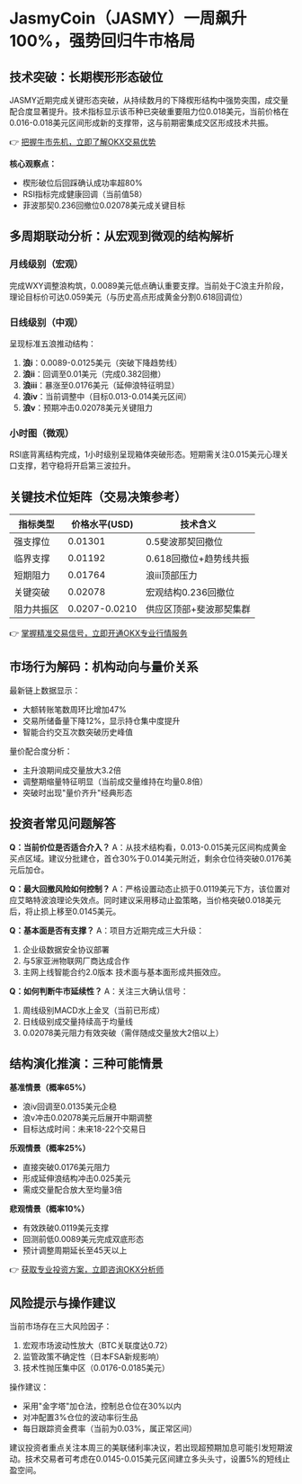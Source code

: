 # JasmyCoin（JASMY）一周飙升100%，强势回归牛市格局

## 技术突破：长期楔形形态破位

JASMY近期完成关键形态突破，从持续数月的下降楔形结构中强势突围，成交量配合度显著提升。技术指标显示该币种已突破重要阻力位0.018美元，当前价格在0.016-0.018美元区间形成新的支撑带，这与前期密集成交区形成技术共振。

👉 [把握牛市先机，立即了解OKX交易优势](https://bit.ly/okx_welcome)

**核心观察点：**
- 楔形破位后回踩确认成功率超80%
- RSI指标完成健康回调（当前值58）
- 菲波那契0.236回撤位0.02078美元成关键目标

## 多周期联动分析：从宏观到微观的结构解析

### 月线级别（宏观）
完成WXY调整浪构筑，0.0089美元低点确认重要支撑。当前处于C浪主升阶段，理论目标价可达0.059美元（与历史高点形成黄金分割0.618回调位）

### 日线级别（中观）
呈现标准五浪推动结构：
1. **浪i**：0.0089-0.0125美元（突破下降趋势线）
2. **浪ii**：回调至0.01美元（完成0.382回撤）
3. **浪iii**：暴涨至0.0176美元（延伸浪特征明显）
4. **浪iv**：当前调整中（目标0.013-0.014美元区间）
5. **浪v**：预期冲击0.02078美元关键阻力

### 小时图（微观）
RSI底背离结构完成，1小时级别呈现箱体突破形态。短期需关注0.015美元心理关口支撑，若守稳将开启第三波拉升。

## 关键技术位矩阵（交易决策参考）

| 指标类型 | 价格水平(USD) | 技术含义 |
|---------|--------------|----------|
| 强支撑位 | 0.01301      | 0.5斐波那契回撤位 |
| 临界支撑 | 0.01192      | 0.618回撤位+趋势线共振 |
| 短期阻力 | 0.01764      | 浪iii顶部压力 |
| 关键突破 | 0.02078      | 宏观结构0.236回撤位 |
| 阻力共振区 | 0.0207-0.0210 | 供应区顶部+斐波那契集群 |

👉 [掌握精准交易信号，立即开通OKX专业行情服务](https://bit.ly/okx_welcome)

## 市场行为解码：机构动向与量价关系

最新链上数据显示：
- 大额转账笔数周环比增加47%
- 交易所储备量下降12%，显示持仓集中度提升
- 智能合约交互次数突破历史峰值

量价配合度分析：
- 主升浪期间成交量放大3.2倍
- 调整期缩量特征明显（当前成交量维持在均量0.8倍）
- 突破时出现"量价齐升"经典形态

## 投资者常见问题解答

**Q：当前价位是否适合介入？**
A：从技术结构看，0.013-0.015美元区间构成黄金买点区域。建议分批建仓，首仓30%于0.014美元附近，剩余仓位待突破0.0176美元后加仓。

**Q：最大回撤风险如何控制？**
A：严格设置动态止损于0.0119美元下方，该位置对应艾略特波浪理论失效点。同时建议采用移动止盈策略，当价格突破0.018美元后，将止损上移至0.0145美元。

**Q：基本面是否有支撑？**
A：项目方近期完成三大升级：
1. 企业级数据安全协议部署
2. 与5家亚洲物联网厂商达成合作
3. 主网上线智能合约2.0版本
技术面与基本面形成共振效应。

**Q：如何判断牛市延续性？**
A：关注三大确认信号：
1. 周线级别MACD水上金叉（当前已形成）
2. 日线级别成交量持续高于均量线
3. 0.02078美元阻力有效突破（需伴随成交量放大2倍以上）

## 结构演化推演：三种可能情景

**基准情景（概率65%）**
- 浪iv回调至0.0135美元企稳
- 浪v冲击0.02078美元后展开中期调整
- 目标达成时间：未来18-22个交易日

**乐观情景（概率25%）**
- 直接突破0.0176美元阻力
- 形成延伸浪结构冲击0.025美元
- 需成交量配合放大至均量3倍

**悲观情景（概率10%）**
- 有效跌破0.0119美元支撑
- 回测前低0.0089美元完成双底形态
- 预计调整周期延长至45天以上

👉 [获取专业投资方案，立即咨询OKX分析师](https://bit.ly/okx_welcome)

## 风险提示与操作建议

当前市场存在三大风险因子：
1. 宏观市场波动性放大（BTC关联度达0.72）
2. 监管政策不确定性（日本FSA新规影响）
3. 技术性抛压集中区（0.0176-0.0185美元）

操作建议：
- 采用"金字塔"加仓法，控制总仓位在30%以内
- 对冲配置3%仓位的波动率衍生品
- 每日跟踪资金费率（当前为0.03%，属正常区间）

建议投资者重点关注本周三的美联储利率决议，若出现超预期加息可能引发短期波动。技术交易者可考虑在0.0145-0.015美元区间建立多头头寸，设置5%的短线止盈空间。